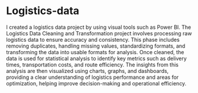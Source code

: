 # Logistics-data
I created a logistics data project by using visual tools such as Power BI.
The Logistics Data Cleaning and Transformation project involves processing raw logistics data to ensure accuracy and consistency. This phase includes removing duplicates, handling missing values, standardizing formats, and transforming the data into usable formats for analysis. Once cleaned, the data is used for statistical analysis to identify key metrics such as delivery times, transportation costs, and route efficiency. The insights from this analysis are then visualized using charts, graphs, and dashboards, providing a clear understanding of logistics performance and areas for optimization, helping improve decision-making and operational efficiency.
